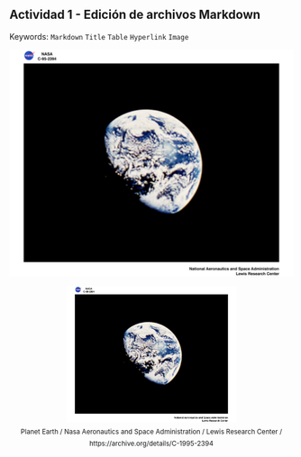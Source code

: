 ## Actividad 1 - Edición de archivos Markdown  
Keywords: `Markdown` `Title` `Table` `Hyperlink` `Image`

![NASA - Planet Earth](Graph/1995_02394.jpg)

<div align="center">
<img alt="NASA - Planet Earth" src="Graph/1995_02394.jpg" width="60%"><br>
<sub>Planet Earth / Nasa Aeronautics and Space Administration / Lewis Research Center / https://archive.org/details/C-1995-2394</sub>
</div>


